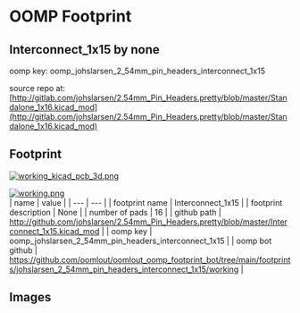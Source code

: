 # OOMP Footprint  
## Interconnect_1x15  by none  
  
oomp key: oomp_johslarsen_2_54mm_pin_headers_interconnect_1x15  
  
source repo at: [http://gitlab.com/johslarsen/2.54mm_Pin_Headers.pretty/blob/master/Standalone_1x16.kicad_mod](http://gitlab.com/johslarsen/2.54mm_Pin_Headers.pretty/blob/master/Standalone_1x16.kicad_mod)  
## Footprint  
  
[![working_kicad_pcb_3d.png](working_kicad_pcb_3d_600.png)](working_kicad_pcb_3d.png)  
  
[![working.png](working_600.png)](working.png)  
| name | value | 
| --- | --- | 
| footprint name | Interconnect_1x15 | 
| footprint description | None | 
| number of pads | 16 | 
| github path | http://github.com/johslarsen/2.54mm_Pin_Headers.pretty/blob/master/Interconnect_1x15.kicad_mod | 
| oomp key | oomp_johslarsen_2_54mm_pin_headers_interconnect_1x15 | 
| oomp bot github | https://github.com/oomlout/oomlout_oomp_footprint_bot/tree/main/footprints/johslarsen_2_54mm_pin_headers_interconnect_1x15/working | 
## Images  
